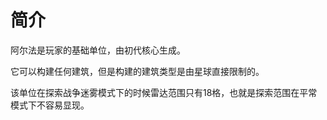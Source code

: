 # 简介

阿尔法是玩家的基础单位，由初代核心生成。

它可以构建任何建筑，但是构建的建筑类型是由星球直接限制的。

该单位在探索战争迷雾模式下的时候雷达范围只有18格，也就是探索范围在平常模式下不容易显现。

